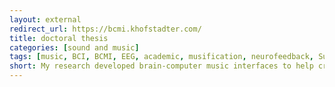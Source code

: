 ```yaml
---
layout: external
redirect_url: https://bcmi.khofstadter.com/
title: doctoral thesis
categories: [sound and music]
tags: [music, BCI, BCMI, EEG, academic, musification, neurofeedback, SuperCollider, programming]
short: My research developed brain-computer music interfaces to help create and maintain meditative states of mind.
---
```

